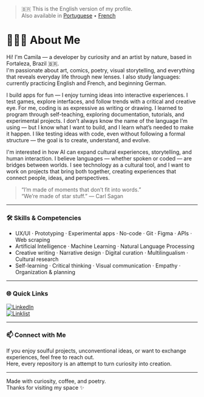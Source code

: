 > 🇧🇷 This is the English version of my profile.  
> Also available in [Portuguese](.CamilaSantino.md) • [French](CamilaSantino.fr.md)

# 👩🏾‍💻 About Me

Hi! I'm Camila — a developer by curiosity and an artist by nature, based in Fortaleza, Brazil 🇧🇷.  
I'm passionate about art, comics, poetry, visual storytelling, and everything that reveals everyday life through new lenses. I also study languages: currently practicing English and French, and beginning German.

I build apps for fun — I enjoy turning ideas into interactive experiences. I test games, explore interfaces, and follow trends with a critical and creative eye. For me, coding is as expressive as writing or drawing. I learned to program through self-teaching, exploring documentation, tutorials, and experimental projects. I don’t always know the name of the language I’m using — but I know what I want to build, and I learn what’s needed to make it happen. I like testing ideas with code, even without following a formal structure — the goal is to create, understand, and evolve.

I'm interested in how AI can expand cultural experiences, storytelling, and human interaction. I believe languages — whether spoken or coded — are bridges between worlds. I see technology as a cultural tool, and I want to work on projects that bring both together, creating experiences that connect people, ideas, and perspectives.

> “I’m made of moments that don’t fit into words.”  
> “We’re made of star stuff.” — Carl Sagan

---

### 🛠️ Skills & Competencies

- UX/UI · Prototyping · Experimental apps · No-code · Git · Figma · APIs · Web scraping  
- Artificial Intelligence · Machine Learning · Natural Language Processing  
- Creative writing · Narrative design · Digital curation · Multilingualism · Cultural research  
- Self-learning · Critical thinking · Visual communication · Empathy · Organization & planning

---

### 🌐 Quick Links

[![LinkedIn](https://img.shields.io/badge/LinkedIn-Camila%20Santino-blue?logo=linkedin)](https://www.linkedin.com/in/camilasantino)  
[![Linklist](https://img.shields.io/badge/Linklist.bio-camila__santino-9cf?logo=linktree)](https://linklist.bio/camila_santino)

---

### 📫 Connect with Me

If you enjoy soulful projects, unconventional ideas, or want to exchange experiences, feel free to reach out.  
Here, every repository is an attempt to turn curiosity into creation.

---

Made with curiosity, coffee, and poetry.  
Thanks for visiting my space ✨
